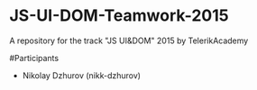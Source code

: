# JS-UI-DOM-Teamwork-2015
A repository for the track "JS UI&amp;DOM" 2015 by TelerikAcademy

#Participants
* Nikolay Dzhurov (nikk-dzhurov)